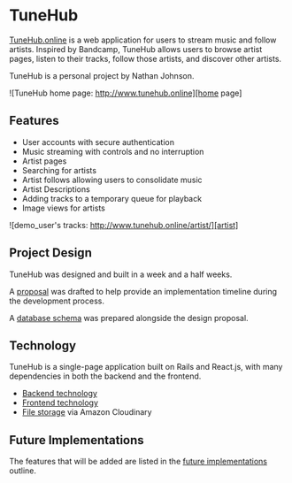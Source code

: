 # TuneHub

[TuneHub.online][tunehub] is a web application for users to stream music and follow artists. Inspired by Bandcamp, TuneHub allows users to browse artist pages, listen to their tracks, follow those artists, and discover other artists.

TuneHub is a personal project by Nathan Johnson.

![TuneHub home page: http://www.tunehub.online][home page]

## Features

- User accounts with secure authentication
- Music streaming with controls and no interruption
- Artist pages
- Searching for artists
- Artist follows allowing users to consolidate music
- Artist Descriptions
- Adding tracks to a temporary queue for playback
- Image views for artists

![demo_user's tracks: http://www.tunehub.online/artist/][artist]

## Project Design

TuneHub was designed and built in a week and a half weeks.

A [proposal][proposal] was drafted to help provide an implementation timeline during the development process.

A [database schema][schema] was prepared alongside the design proposal.

## Technology

TuneHub is a single-page application built on Rails and React.js, with many dependencies in both the backend and the frontend.

- [Backend technology][backend]
- [Frontend technology][frontend]
- [File storage][file storage] via Amazon Cloudinary

## Future Implementations

The features that will be added are listed in the [future implementations][future] outline.

[tunehub]: http://www.tunehub.online/
[home page]: ./docs/images/main_page.png "TuneHub home page"
[artist]: ./docs/images/artist_page.png "An Artist's page"
[proposal]: ./docs/proposal.md
[schema]: ./docs/schema.md
[backend]: ./docs/backend.md
[frontend]: ./docs/frontend.md
[file storage]: ./docs/file_storage.md
[future]: ./docs/future.md
